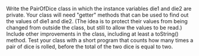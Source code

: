 Write the PairOfDice class in which the instance variables die1 and die2 are private.
Your class will need "getter" methods that can be used to find out the values of die1 and die2.
(The idea is to protect their values from being changed from outside the class, but still 
to allow the values to be read.) Include other improvements in the class, including at least 
a toString() method. Test your class with a short program that counts how many times a pair 
of dice is rolled, before the total of the two dice is equal to two.
